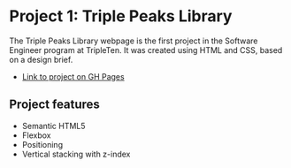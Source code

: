 # Project 1: Triple Peaks Library

The Triple Peaks Library webpage is the first project in the Software Engineer program at TripleTen. It was created using HTML and CSS, based on a design brief.

- [Link to project on GH Pages](https://aralmariv1207.github.io/se_project_library/)

## Project features

- Semantic HTML5
- Flexbox
- Positioning
- Vertical stacking with z-index
